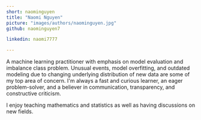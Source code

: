 ```yaml
---
short: naominguyen
title: "Naomi Nguyen"
picture: "images/authors/naominguyen.jpg"
github: naominguyen7

linkedin: naomi7777

---
```


A machine learning practitioner with emphasis on model evaluation and imbalance class problem. Unusual events, model overfitting, and outdated modeling due to changing underlying distribution of new data are some of my top area of concern. I'm always a fast and curious learner, an eager problem-solver, and a believer in communication, transparency, and constructive criticism.

I enjoy teaching mathematics and statistics as well as having discussions on new fields.